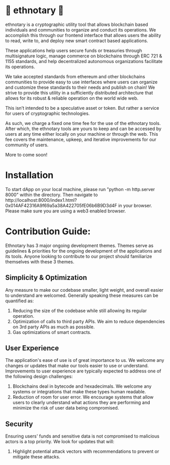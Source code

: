 # 🐘 ethnotary 🐘

ethnotary is a cryptographic utility tool that allows blockchain based individuals and communities to organize and conduct its operations. We accomplish this through our frontend interface that allows users the ability to read, write to, and deploy new smart contract based applications. 

These applications help users secure funds or treasuries through multisignature logic, manage commerce on blockchains through ERC 721 & 1155 standards, and help decentralized autonomous organizations facilitate its operations. 

We take accepted standards from ethereum and other blockchains communities to provide easy to use interfaces where users can organize and customize these standards to their needs and publish on chain! We strive to provide this utility in a sufficiently distributed architecture that allows for its robust & reliable operation on the world wide web.

This isn’t intended to be a speculative asset or token. But rather a service for users of cryptographic technologies.

As such, we charge a fixed one time fee for the use of the ethnotary tools. After which, the ethnotary tools are yours to keep and can be accessed by users at any time either locally on your machine or through the web. This fee covers the maintenance, upkeep, and iterative improvements for our community of users. 

More to come soon!


# Installation
To start dApp on your local machine, please run "python -m http.server 8000" within the directory. Then navigate to http://localhost:8000/index1.html?0x014AF42316A9f69a5a38A422705fE06b6B9D3d4F in your browser. Please make sure you are using a web3 enabled browser.      



# Contribution Guide:

Ethnotary has 3 major ongoing development themes. Themes serve as guidelines & priorities for the ongoing development of the applications and its tools. Anyone looking to contribute to our project should familiarize themselves with these 3 themes. 

## Simplicity & Optimization
Any measure to make our codebase smaller, light weight, and overall easier to understand are welcomed. Generally speaking these measures can be quantified as:

1) Reducing the size of the codebase while still allowing its regular operation.
2) Optimization of calls to third party APIs. We aim to reduce dependencies on 3rd party APIs as much as possible. 
3) Gas optimizations of smart contracts. 


## User Experience
The application's ease of use is of great importance to us. We welcome any changes or updates that make our tools easier to use or understand. Improvements to user experience are typically expected to address one of the following design challenges:

1) Blockchains deal in bytecode and hexadecimals. We welcome any systems or integrations that make these types human readable.
2) Reduction of room for user error. We encourage systems that allow users to clearly understand what actions they are performing and minimize the risk of user data being compromised. 


## Security
Ensuring users' funds and sensitive data is not compromised to malicious actors is a top priority. We look for updates that will:

1) Highlight potential attack vectors with recommendations to prevent or mitigate these attacks.
